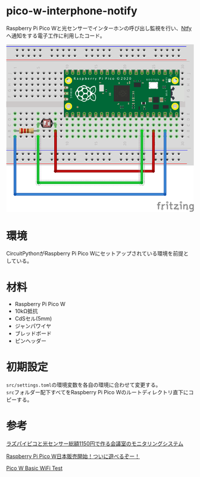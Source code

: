 # pico-w-interphone-notify
Raspberry Pi Pico Wと光センサーでインターホンの呼び出し監視を行い、[Ntfy](https://ntfy.sh/)へ通知をする電子工作に利用したコード。

![img](raspi-pico-w-interphone-notify.png)

# 環境
CircuitPythonがRaspberry Pi Pico Wにセットアップされている環境を前提としている。

# 材料
- Raspberry Pi Pico W
- 10kΩ抵抗
- CdSセル(5mm)
- ジャンパワイヤ
- ブレッドボード
- ピンヘッダー

# 初期設定
`src/settings.toml`の環境変数を各自の環境に合わせて変更する。  
`src`フォルダー配下すべてをRaspberry Pi Pico Wのルートディレクトリ直下にコピーする。

# 参考
[ラズパイピコと光センサー総額1150円で作る会議室のモニタリングシステム](https://news.mynavi.jp/techplus/article/zeropython-80/)

[Raspberry Pi Pico W日本販売開始！ついに遊べるぞー！](https://akkiesoft.hatenablog.jp/entry/20230329/1680081961)

[Pico W Basic WiFi Test](https://learn.adafruit.com/pico-w-wifi-with-circuitpython/pico-w-basic-wifi-test)